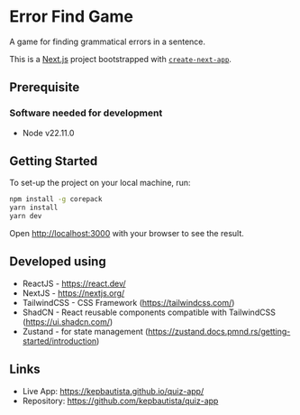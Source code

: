 # Error Find Game

A game for finding grammatical errors in a sentence.

This is a [Next.js](https://nextjs.org) project bootstrapped with [`create-next-app`](https://nextjs.org/docs/pages/api-reference/create-next-app).

## Prerequisite

### Software needed for development

- Node v22.11.0

## Getting Started

To set-up the project on your local machine, run:

```bash
npm install -g corepack
yarn install
yarn dev
```

Open [http://localhost:3000](http://localhost:3000) with your browser to see the result.

## Developed using

- ReactJS - https://react.dev/
- NextJS - https://nextjs.org/
- TailwindCSS - CSS Framework (https://tailwindcss.com/)
- ShadCN - React reusable components compatible with TailwindCSS (https://ui.shadcn.com/)
- Zustand - for state management (https://zustand.docs.pmnd.rs/getting-started/introduction)

## Links

- Live App: https://kepbautista.github.io/quiz-app/
- Repository: https://github.com/kepbautista/quiz-app
